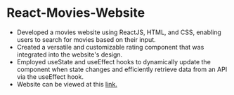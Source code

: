# React-Movies-Website

+ Developed a movies website using ReactJS, HTML, and CSS, enabling users to search for movies based on their input.
+ Created a versatile and customizable rating component that was integrated into the website's design.
+ Employed useState and useEffect hooks to dynamically update the component when state changes and efficiently retrieve data from an API via the useEffect hook.
+ Website can be viewed at this [link.](https://sampath-vinayakh.github.io/React-Movies-Website/)
